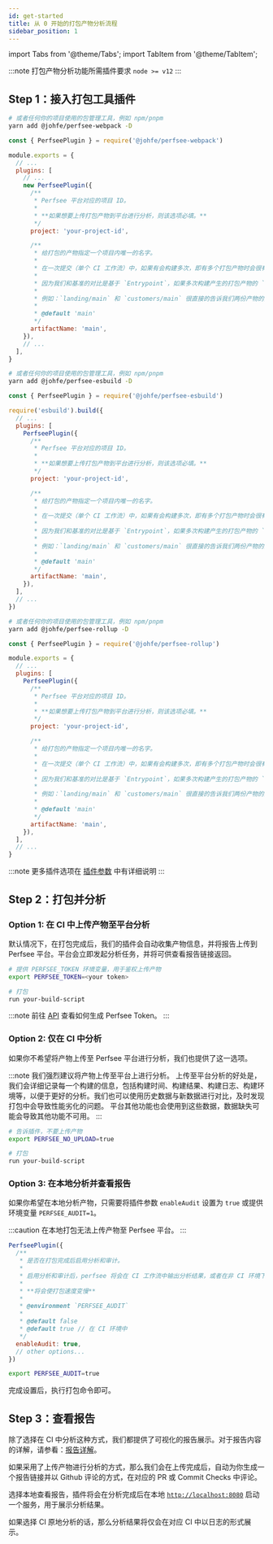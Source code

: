 ```yaml
---
id: get-started
title: 从 0 开始的打包产物分析流程
sidebar_position: 1
---
```


import Tabs from '@theme/Tabs';
import TabItem from '@theme/TabItem';

:::note
打包产物分析功能所需插件要求 `node >= v12`
:::

## Step 1：接入打包工具插件

<Tabs>
<TabItem value="Webpack">

```bash
# 或者任何你的项目使用的包管理工具，例如 npm/pnpm
yarn add @johfe/perfsee-webpack -D
```

```js title="webpack.config.js"
const { PerfseePlugin } = require('@johfe/perfsee-webpack')

module.exports = {
  // ...
  plugins: [
    // ...
    new PerfseePlugin({
      /**
       * Perfsee 平台对应的项目 ID。
       *
       * **如果想要上传打包产物到平台进行分析，则该选项必填。**
       */
      project: 'your-project-id',

      /**
       * 给打包的产物指定一个项目内唯一的名字。
       *
       * 在一次提交（单个 CI 工作流）中，如果有会构建多次，即有多个打包产物时会很有用。
       *
       * 因为我们和基准的对比是基于 `Entrypoint`，如果多次构建产生的打包产物的 `Entrypoint` 名字相同，我们无法确定哪个是正确的用来被对比的基准。
       *
       * 例如：`landing/main` 和 `customers/main` 很直接的告诉我们两份产物的区别，后续我们也可以用相同名字的产物进行对比。
       *
       * @default 'main'
       */
      artifactName: 'main',
    }),
    // ...
  ],
}
```

</TabItem>
<TabItem value="ESBuild">

```bash
# 或者任何你的项目使用的包管理工具，例如 npm/pnpm
yarn add @johfe/perfsee-esbuild -D
```

```js title="build.js"
const { PerfseePlugin } = require('@johfe/perfsee-esbuild')

require('esbuild').build({
  // ...
  plugins: [
    PerfseePlugin({
      /**
       * Perfsee 平台对应的项目 ID。
       *
       * **如果想要上传打包产物到平台进行分析，则该选项必填。**
       */
      project: 'your-project-id',

      /**
       * 给打包的产物指定一个项目内唯一的名字。
       *
       * 在一次提交（单个 CI 工作流）中，如果有会构建多次，即有多个打包产物时会很有用。
       *
       * 因为我们和基准的对比是基于 `Entrypoint`，如果多次构建产生的打包产物的 `Entrypoint` 名字相同，我们无法确定哪个是正确的用来被对比的基准。
       *
       * 例如：`landing/main` 和 `customers/main` 很直接的告诉我们两份产物的区别，后续我们也可以用相同名字的产物进行对比。
       *
       * @default 'main'
       */
      artifactName: 'main',
    }),
  ],
  // ...
})
```

</TabItem>
<TabItem value="Rollup">

```bash
# 或者任何你的项目使用的包管理工具，例如 npm/pnpm
yarn add @johfe/perfsee-rollup -D
```

```js title=" rollup.config.js"
const { PerfseePlugin } = require('@johfe/perfsee-rollup')

module.exports = {
  // ...
  plugins: [
    PerfseePlugin({
      /**
       * Perfsee 平台对应的项目 ID。
       *
       * **如果想要上传打包产物到平台进行分析，则该选项必填。**
       */
      project: 'your-project-id',

      /**
       * 给打包的产物指定一个项目内唯一的名字。
       *
       * 在一次提交（单个 CI 工作流）中，如果有会构建多次，即有多个打包产物时会很有用。
       *
       * 因为我们和基准的对比是基于 `Entrypoint`，如果多次构建产生的打包产物的 `Entrypoint` 名字相同，我们无法确定哪个是正确的用来被对比的基准。
       *
       * 例如：`landing/main` 和 `customers/main` 很直接的告诉我们两份产物的区别，后续我们也可以用相同名字的产物进行对比。
       *
       * @default 'main'
       */
      artifactName: 'main',
    }),
  ],
  // ...
}
```

</TabItem>

</Tabs>

:::note
更多插件选项在 [插件参数](./plugin-options) 中有详细说明
:::

## Step 2：打包并分析

### Option 1: 在 CI 中上传产物至平台分析

默认情况下，在打包完成后，我们的插件会自动收集产物信息，并将报告上传到 Perfsee 平台。平台会立即发起分析任务，并将可供查看报告链接返回。

```bash
# 提供 PERFSEE_TOKEN 环境变量，用于鉴权上传产物
export PERFSEE_TOKEN=<your token>

# 打包
run your-build-script
```

:::note
前往 [API](../development/api) 查看如何生成 Perfsee Token。
:::

### Option 2: 仅在 CI 中分析

如果你不希望将产物上传至 Perfsee 平台进行分析，我们也提供了这一选项。

:::note
我们强烈建议将产物上传至平台上进行分析。
上传至平台分析的好处是，我们会详细记录每一个构建的信息，包括构建时间、构建结果、构建日志、构建环境等，以便于更好的分析。我们也可以使用历史数据与新数据进行对比，及时发现打包中会导致性能劣化的问题。
平台其他功能也会使用到这些数据，数据缺失可能会导致其他功能不可用。
:::

```bash
# 告诉插件，不要上传产物
export PERFSEE_NO_UPLOAD=true

# 打包
run your-build-script
```

### Option 3: 在本地分析并查看报告

如果你希望在本地分析产物，只需要将插件参数 `enableAudit` 设置为 `true` 或提供环境变量 `PERFSEE_AUDIT=1`。

:::caution
在本地打包无法上传产物至 Perfsee 平台。
:::

<Tabs>
<TabItem value="Config">

```js title="config"
PerfseePlugin({
  /**
   * 是否在打包完成后启用分析和审计。
   *
   * 启用分析和审计后，perfsee 将会在 CI 工作流中输出分析结果，或者在非 CI 环境下启动一个服务，用于展示分析结果。
   *
   * **将会使打包速度变慢**
   *
   * @environment `PERFSEE_AUDIT`
   *
   * @default false
   * @default true // 在 CI 环境中
   */
  enableAudit: true,
  // other options...
})
```

</TabItem>

<TabItem value="Environment Variable">

```bash
export PERFSEE_AUDIT=true
```

</TabItem>
</Tabs>

完成设置后，执行打包命令即可。

## Step 3：查看报告

除了选择在 CI 中分析这种方式，我们都提供了可视化的报告展示。对于报告内容的详解，请参看：[报告详解](./bundle-report)。

如果采用了上传产物进行分析的方式，那么我们会在上传完成后，自动为你生成一个报告链接并以 Github 评论的方式，在对应的 PR 或 Commit Checks 中评论。

选择本地查看报告，插件将会在分析完成后在本地 [`http://localhost:8080`](http://localhost:8080) 启动一个服务，用于展示分析结果。

如果选择 CI 原地分析的话，那么分析结果将仅会在对应 CI 中以日志的形式展示。
